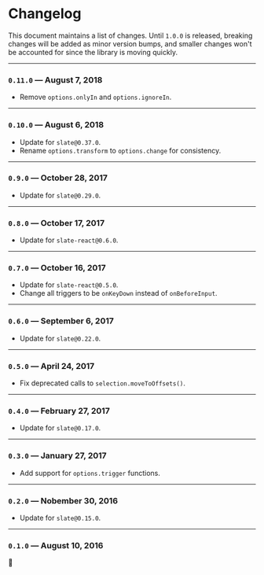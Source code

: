 # Changelog

This document maintains a list of changes. Until `1.0.0` is released, breaking changes will be added as minor version bumps, and smaller changes won't be accounted for since the library is moving quickly.

---

### `0.11.0` — August 7, 2018

- Remove `options.onlyIn` and `options.ignoreIn`.

---

### `0.10.0` — August 6, 2018

- Update for `slate@0.37.0`.
- Rename `options.transform` to `options.change` for consistency.

---

### `0.9.0` — October 28, 2017

- Update for `slate@0.29.0`.

---

### `0.8.0` — October 17, 2017

- Update for `slate-react@0.6.0`.

---

### `0.7.0` — October 16, 2017

- Update for `slate-react@0.5.0`.
- Change all triggers to be `onKeyDown` instead of `onBeforeInput`.

---

### `0.6.0` — September 6, 2017

- Update for `slate@0.22.0`.

---

### `0.5.0` — April 24, 2017

- Fix deprecated calls to `selection.moveToOffsets()`.

---

### `0.4.0` — February 27, 2017

- Update for `slate@0.17.0`.

---

### `0.3.0` — January 27, 2017

- Add support for `options.trigger` functions.

---

### `0.2.0` — Nobember 30, 2016

- Update for `slate@0.15.0`.

---

### `0.1.0` — August 10, 2016

:tada:
